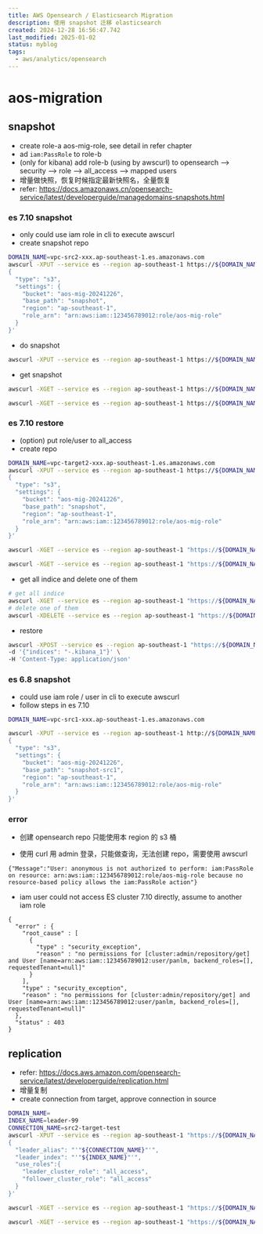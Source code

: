 ```yaml
---
title: AWS Opensearch / Elasticsearch Migration
description: 使用 snapshot 迁移 elasticsearch
created: 2024-12-28 16:56:47.742
last_modified: 2025-01-02
status: myblog
tags:
  - aws/analytics/opensearch
---
```


# aos-migration

## snapshot
- create role-a aos-mig-role, see detail in refer chapter
- ad `iam:PassRole` to role-b
- (only for kibana) add role-b (using by awscurl) to opensearch --> security --> role --> all_access --> mapped users
- 增量做快照，恢复时候指定最新快照名，全量恢复
- refer: https://docs.amazonaws.cn/opensearch-service/latest/developerguide/managedomains-snapshots.html
### es 7.10 snapshot
- only could use iam role in cli to execute awscurl 
- create snapshot repo
```sh
DOMAIN_NAME=vpc-src2-xxx.ap-southeast-1.es.amazonaws.com
awscurl -XPUT --service es --region ap-southeast-1 https://${DOMAIN_NAME}/_snapshot/snapshot-repo-1 -H 'Content-Type: application/json' -d ' 
{
  "type": "s3",
  "settings": {
    "bucket": "aos-mig-20241226",
    "base_path": "snapshot",
    "region": "ap-southeast-1",
    "role_arn": "arn:aws:iam::123456789012:role/aos-mig-role"
  }
}'

```
- do snapshot
```sh
awscurl -XPUT --service es --region ap-southeast-1 https://${DOMAIN_NAME}/_snapshot/snapshot-repo-1/snapshot-1

```
- get snapshot
```sh
awscurl -XGET --service es --region ap-southeast-1 https://${DOMAIN_NAME}/_snapshot/_status

awscurl -XGET --service es --region ap-southeast-1 https://${DOMAIN_NAME}/_snapshot/snapshot-repo-1/_all?pretty

```

### es 7.10 restore
- (option) put role/user to all_access
- create repo
```sh
DOMAIN_NAME=vpc-target2-xxx.ap-southeast-1.es.amazonaws.com
awscurl -XPUT --service es --region ap-southeast-1 https://${DOMAIN_NAME}/_snapshot/snapshot-repo-1 -H 'Content-Type: application/json' -d ' 
{
  "type": "s3",
  "settings": {
    "bucket": "aos-mig-20241226",
    "base_path": "snapshot",
    "region": "ap-southeast-1",
    "role_arn": "arn:aws:iam::123456789012:role/aos-mig-role"
  }
}'

awscurl -XGET --service es --region ap-southeast-1 "https://${DOMAIN_NAME}/_snapshot/snapshot-repo-1/_all?pretty"

awscurl -XGET --service es --region ap-southeast-1 "https://${DOMAIN_NAME}/_snapshot?pretty"

```
- get all indice and delete one of them
```sh
# get all indice
awscurl -XGET --service es --region ap-southeast-1 "https://${DOMAIN_NAME}/_all"
# delete one of them 
awscurl -XDELETE --service es --region ap-southeast-1 "https://${DOMAIN_NAME}/.kibana_1"

```
- restore
```sh
awscurl -XPOST --service es --region ap-southeast-1 "https://${DOMAIN_NAME}/_snapshot/snapshot-repo-1/snapshot-1/_restore" \
-d '{"indices": "-.kibana_1"}' \
-H 'Content-Type: application/json'

```

### es 6.8 snapshot
- could use iam role / user in cli to execute awscurl 
- follow steps in es 7.10
```sh
DOMAIN_NAME=vpc-src1-xxx.ap-southeast-1.es.amazonaws.com

awscurl -XPUT --service es --region ap-southeast-1 http://${DOMAIN_NAME}/_snapshot/snapshot-repo-1 -H 'Content-Type: application/json' -d ' 
{
  "type": "s3",
  "settings": {
    "bucket": "aos-mig-20241226",
    "base_path": "snapshot-src1",
    "region": "ap-southeast-1",
    "role_arn": "arn:aws:iam::123456789012:role/aos-mig-role"
  }
}'

```

### error
- 创建 opensearch repo 只能使用本 region 的 s3 桶

- 使用 curl 用 admin 登录，只能做查询，无法创建 repo，需要使用 awscurl
```
{"Message":"User: anonymous is not authorized to perform: iam:PassRole on resource: arn:aws:iam::123456789012:role/aos-mig-role because no resource-based policy allows the iam:PassRole action"}

```

- iam user could not access ES cluster 7.10 directly, assume to another iam role 
```
{
  "error" : {
    "root_cause" : [
      {
        "type" : "security_exception",
        "reason" : "no permissions for [cluster:admin/repository/get] and User [name=arn:aws:iam::123456789012:user/panlm, backend_roles=[], requestedTenant=null]"
      }
    ],
    "type" : "security_exception",
    "reason" : "no permissions for [cluster:admin/repository/get] and User [name=arn:aws:iam::123456789012:user/panlm, backend_roles=[], requestedTenant=null]"
  },
  "status" : 403
}
```


## replication
- refer: https://docs.aws.amazon.com/opensearch-service/latest/developerguide/replication.html
- 增量复制
- create connection from target, approve connection in source

```sh
DOMAIN_NAME=
INDEX_NAME=leader-99
CONNECTION_NAME=src2-target-test
awscurl -XPUT --service es --region ap-southeast-1 "https://${DOMAIN_NAME}/_plugins/_replication/${INDEX_NAME}/_start" -H 'Content-Type: application/json' -d ' 
{
  "leader_alias": "'"${CONNECTION_NAME}"'",
  "leader_index": "'"${INDEX_NAME}"'",
  "use_roles":{
    "leader_cluster_role": "all_access",
    "follower_cluster_role": "all_access"
  }
}'

awscurl -XGET --service es --region ap-southeast-1 "https://${DOMAIN_NAME}/_plugins/_replication/${INDEX_NAME}/_status?pretty"

awscurl -XGET --service es --region ap-southeast-1 "https://${DOMAIN_NAME}/${INDEX_NAME}/_search?pretty"

```



